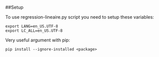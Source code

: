 ##Setup

To use regression-lineaire.py script you need to setup these variables:

```
export LANG=en_US.UTF-8
export LC_ALL=en_US.UTF-8
```

Very useful argument with pip:

`
pip install --ignore-installed <package>
`